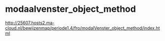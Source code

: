 # modaalvenster_object_method

http://25607.hosts2.ma-cloud.nl/bewijzenmap/periode1.4/fro/modalVenster_object_method/index.html
